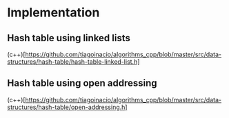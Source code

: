 # Implementation

## Hash table using linked lists

(c++)[https://github.com/tiagoinacio/algorithms_cpp/blob/master/src/data-structures/hash-table/hash-table-linked-list.h]

## Hash table using open addressing

(c++)[https://github.com/tiagoinacio/algorithms_cpp/blob/master/src/data-structures/hash-table/open-addressing.h]